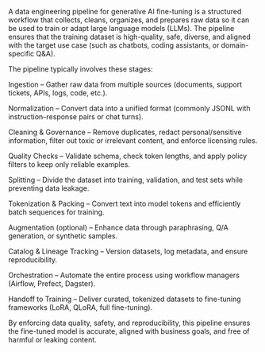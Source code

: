 A data engineering pipeline for generative AI fine-tuning is a structured workflow that collects, cleans, organizes, and prepares raw data so it can be used to train or adapt large language models (LLMs). The pipeline ensures that the training dataset is high-quality, safe, diverse, and aligned with the target use case (such as chatbots, coding assistants, or domain-specific Q&A).

The pipeline typically involves these stages:

Ingestion – Gather raw data from multiple sources (documents, support tickets, APIs, logs, code, etc.).

Normalization – Convert data into a unified format (commonly JSONL with instruction–response pairs or chat turns).

Cleaning & Governance – Remove duplicates, redact personal/sensitive information, filter out toxic or irrelevant content, and enforce licensing rules.

Quality Checks – Validate schema, check token lengths, and apply policy filters to keep only reliable examples.

Splitting – Divide the dataset into training, validation, and test sets while preventing data leakage.

Tokenization & Packing – Convert text into model tokens and efficiently batch sequences for training.

Augmentation (optional) – Enhance data through paraphrasing, Q/A generation, or synthetic samples.

Catalog & Lineage Tracking – Version datasets, log metadata, and ensure reproducibility.

Orchestration – Automate the entire process using workflow managers (Airflow, Prefect, Dagster).

Handoff to Training – Deliver curated, tokenized datasets to fine-tuning frameworks (LoRA, QLoRA, full fine-tuning).

By enforcing data quality, safety, and reproducibility, this pipeline ensures the fine-tuned model is accurate, aligned with business goals, and free of harmful or leaking content.
